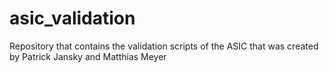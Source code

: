 # asic_validation
Repository that contains the validation scripts of the ASIC that was created by Patrick Jansky and Matthias Meyer
